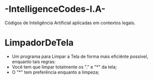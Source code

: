 # -IntelligenceCodes-I.A-
Códigos de Inteligência Artificial aplicadas em contextos legais.


# LimpadorDeTela
 - Um programa para Limpar a Tela de forma mais eficiênte possível, enquanto tais regras:
    <li>Você tem que limpar totalmente os "." e "*" da tela;</li>
    <li>O "*" tem preferência enquanto a limpeza;</li>
